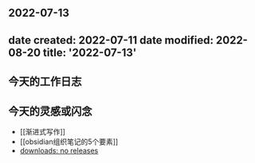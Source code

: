 2022-07-13
---
date created: 2022-07-11
date modified: 2022-08-20
title: '2022-07-13'
---

## 今天的工作日志

## 今天的灵感或闪念

- [[渐进式写作]]
- [[obsidian组织笔记的5个要素]]
- [downloads: no releases](https://img.shields.io/github/downloads/oldwinter/knowledge-garden/total)
